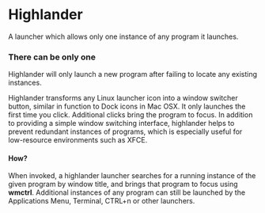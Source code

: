 # Highlander
A launcher which allows only one instance of any program it launches.

### There can be only one
Highlander will only launch a new program after failing to locate any existing instances.

Highlander transforms any Linux launcher icon into a window switcher button, similar in function to Dock icons in Mac OSX. It only launches the first time you click. Additional clicks bring the program to focus. In addition to providing a simple window switching interface, highlander helps to prevent redundant instances of programs, which is especially useful for low-resource environments such as XFCE. 

#### How?
When invoked, a highlander launcher searches for a running instance of the given program by window title, and brings that program to focus using **wmctrl**. Additional instances of any program can still be launched by the Applications Menu, Terminal, CTRL+n or other launchers.

